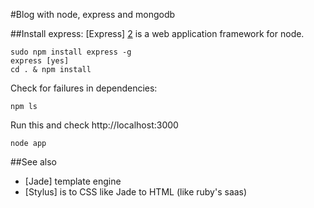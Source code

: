 #Blog with node, express and mongodb

##Install express:
[Express] [2] is a web application framework for node.
```
sudo npm install express -g
express [yes]
cd . & npm install
```

Check for failures in dependencies: 
```
npm ls
```

Run this and check http://localhost:3000
```
node app
```
##See also
 * [Jade] template engine
 * [Stylus] is to CSS like Jade to HTML (like ruby's saas)


[1]: http://howtonode.org/express-mongodb "node - express - Mongodb"
[2]: http://expressjs.com/ "Express"
[3]: http://jade-lang.com/ "Jade template engine"
[4]: http://learnboost.github.io/stylus/ "Stylus"
